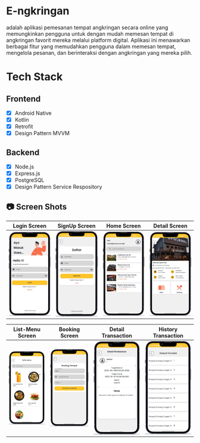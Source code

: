 # E-ngkringan

adalah aplikasi pemesanan tempat angkringan secara online yang memungkinkan pengguna untuk dengan mudah memesan tempat di angkringan favorit mereka melalui platform digital. Aplikasi ini menawarkan berbagai fitur yang memudahkan pengguna dalam memesan tempat, mengelola pesanan, dan berinteraksi dengan angkringan yang mereka pilih.

# Tech Stack

## Frontend
- [x] Android Native
- [x] Kotlin
- [x] Retrofit
- [x] Design Pattern MVVM

## Backend
- [x] Node.js
- [x] Express.js
- [x] PostgreSQL
- [x] Design Pattern Service Respository

## 📷 Screen Shots

Login Screen | SignUp Screen | Home Screen | Detail Screen
:----------:|:-------------:|:--------:|:--------:
<img src="https://github.com/faishal2727/E-ngkringan/blob/main/engkringan/Login%20Screen.png" width=300/> | <img src="https://github.com/faishal2727/E-ngkringan/blob/main/engkringan/SignUp%20Screen.png" width=300/> | <img src="https://github.com/faishal2727/E-ngkringan/blob/main/engkringan/Home%20Screen.png" width=300/>  | <img src="https://github.com/faishal2727/E-ngkringan/blob/main/engkringan/Detail%20Screen.png" width=300/>

List-Menu Screen | Booking Screen | Detail Transaction | History Transaction
:----------:|:-------------:|:--------:|:--------:
<img src="https://github.com/faishal2727/E-ngkringan/blob/main/engkringan/List-Menu.png" width=300/> | <img src="https://github.com/faishal2727/E-ngkringan/blob/main/engkringan/Booking.png" width=300/> | <img src="https://github.com/faishal2727/E-ngkringan/blob/main/engkringan/Detail-Transaction.png" width=300/> | <img src="https://github.com/faishal2727/E-ngkringan/blob/main/engkringan/History-Booking.png" width=300/>

